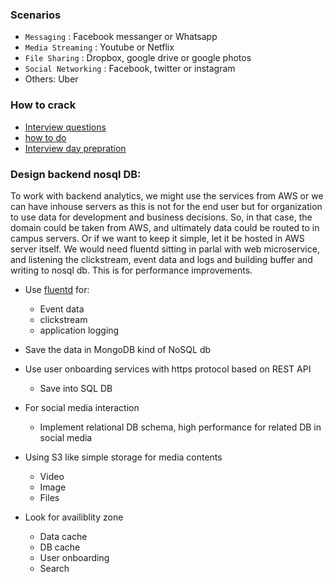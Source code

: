 ### Scenarios

* ```Messaging``` : Facebook messanger or Whatsapp
* ```Media Streaming``` : Youtube or Netflix
* ```File Sharing``` : Dropbox, google drive or google photos
* ```Social Networking``` : Facebook, twitter or instagram
* Others: Uber

### How to crack
* [Interview questions](https://www.geeksforgeeks.org/top-10-system-design-interview-questions-and-answers/)
* [how to do](https://www.geeksforgeeks.org/how-to-crack-system-design-round-in-interviews/?ref=lbp)
* [Interview day prepration](https://www.geeksforgeeks.org/5-common-system-design-concepts-for-interview-preparation/?ref=lbp)

### Design backend nosql DB:
To work with backend analytics, we might use the services from AWS or we can have inhouse servers as this is not for the end user but for organization to use data for development and business decisions. So, in that case, the domain could be taken from AWS, and ultimately data could be routed to in campus servers. Or if we want to keep it simple, let it be hosted in AWS server itself. We would need fluentd sitting in parlal with web microservice, and listening the clickstream, event data and logs and building buffer and writing to nosql db. This is for performance improvements.    

* Use [fluentd](https://stackoverflow.com/a/13428282/6146338) for:
  * Event data
  * clickstream
  * application logging
* Save the data in MongoDB kind of NoSQL db
* Use user onboarding services with https protocol based on REST API
  * Save into SQL DB

* For social media interaction
  * Implement relational DB schema, high performance for related DB in social media
* Using S3 like simple storage for media contents
  * Video
  * Image
  * Files
* Look for availiblity zone
  * Data cache
  * DB cache
  * User onboarding
  * Search
